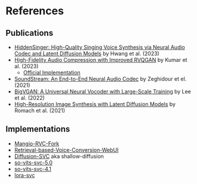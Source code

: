 # References

## Publications
* [HiddenSinger: High-Quality Singing Voice Synthesis via Neural Audio Codec and Latent Diffusion Models](https://arxiv.org/pdf/2306.06814.pdf) by Hwang et al. (2023)
* [High-Fidelity Audio Compression with Improved RVQGAN](https://arxiv.org/pdf/2306.06546.pdf) by Kumar et al. (2023)
  * [Official Implementation](https://github.com/descriptinc/descript-audio-codec)
* [SoundStream: An End-to-End Neural Audio Codec](https://arxiv.org/pdf/2107.03312.pdf) by Zeghidour et el. (2021)
* [BigVGAN: A Universal Neural Vocoder with Large-Scale Training](https://arxiv.org/pdf/2206.04658.pdf) by Lee et al. (2022)
* [High-Resolution Image Synthesis with Latent Diffusion Models](https://arxiv.org/pdf/2112.10752.pdf) by Romach et al. (2021)

## Implementations
* [Mangio-RVC-Fork](https://github.com/Mangio621/Mangio-RVC-Fork)
* [Retrieval-based-Voice-Conversion-WebUI](https://github.com/RVC-Project/Retrieval-based-Voice-Conversion-WebUI)
* [Diffusion-SVC](https://github.com/CNChTu/Diffusion-SVC) aka shallow-diffusion
* [so-vits-svc-5.0](https://github.com/PlayVoice/so-vits-svc-5.0)
* [so-vits-svc-4.1](https://github.com/svc-develop-team/so-vits-svc)
* [lora-svc](https://github.com/PlayVoice/lora-svc)
